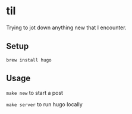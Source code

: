 # til

Trying to jot down anything new that I encounter.

## Setup

`brew install hugo`

## Usage

`make new` to start a post

`make server` to run hugo locally

